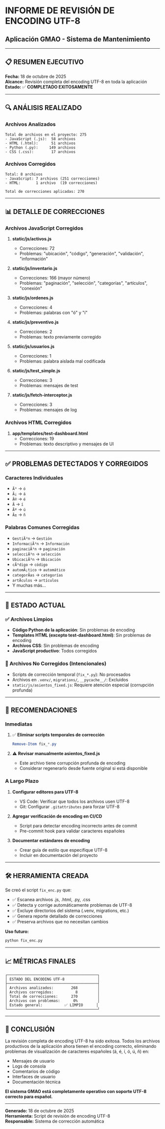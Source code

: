 # INFORME DE REVISIÓN DE ENCODING UTF-8

## Aplicación GMAO - Sistema de Mantenimiento

---

## 📋 RESUMEN EJECUTIVO

**Fecha:** 18 de octubre de 2025  
**Alcance:** Revisión completa del encoding UTF-8 en toda la aplicación  
**Estado:** ✅ **COMPLETADO EXITOSAMENTE**

---

## 🔍 ANÁLISIS REALIZADO

### Archivos Analizados

```
Total de archivos en el proyecto: 275
- JavaScript (.js):  58 archivos
- HTML (.html):      51 archivos
- Python (.py):     149 archivos
- CSS (.css):        17 archivos
```

### Archivos Corregidos

```
Total: 8 archivos
- JavaScript: 7 archivos (251 correcciones)
- HTML:       1 archivo  (19 correcciones)

Total de correcciones aplicadas: 270
```

---

## 📊 DETALLE DE CORRECCIONES

### Archivos JavaScript Corregidos

1. **static/js/activos.js**

   - Correcciones: 72
   - Problemas: "ubicación", "código", "generación", "validación", "información"

2. **static/js/inventario.js**

   - Correcciones: 166 (mayor número)
   - Problemas: "paginación", "selección", "categorías", "artículos", "conexión"

3. **static/js/ordenes.js**

   - Correcciones: 4
   - Problemas: palabras con "ó" y "í"

4. **static/js/preventivo.js**

   - Correcciones: 2
   - Problemas: texto previamente corregido

5. **static/js/usuarios.js**

   - Correcciones: 1
   - Problemas: palabra aislada mal codificada

6. **static/js/test_simple.js**

   - Correcciones: 3
   - Problemas: mensajes de test

7. **static/js/fetch-interceptor.js**
   - Correcciones: 3
   - Problemas: mensajes de log

### Archivos HTML Corregidos

1. **app/templates/test-dashboard.html**
   - Correcciones: 19
   - Problemas: texto descriptivo y mensajes de UI

---

## ✅ PROBLEMAS DETECTADOS Y CORREGIDOS

### Caracteres Individuales

- `Ã³` → `ó`
- `Ã¡` → `á`
- `Ã©` → `é`
- `Ã­` → `í`
- `Ãº` → `ú`
- `Ã±` → `ñ`

### Palabras Comunes Corregidas

- `GestiÃ³n` → `Gestión`
- `InformaciÃ³n` → `Información`
- `paginaciÃ³n` → `paginación`
- `selecciÃ³n` → `selección`
- `UbicaciÃ³n` → `Ubicación`
- `cÃ³digo` → `código`
- `automÃ¡tico` → `automático`
- `categorÃ­as` → `categorías`
- `artÃ­culos` → `artículos`
- Y muchas más...

---

## 🎯 ESTADO ACTUAL

### ✅ Archivos Limpios

- **Código Python de la aplicación**: Sin problemas de encoding
- **Templates HTML (excepto test-dashboard.html)**: Sin problemas de encoding
- **Archivos CSS**: Sin problemas de encoding
- **JavaScript productivo**: Todos corregidos

### 🔧 Archivos No Corregidos (Intencionales)

- Scripts de corrección temporal (`fix_*.py`): No procesados
- Archivos en `.venv/`, `migrations/`, `__pycache__/`: Excluidos
- `static/js/asientos_fixed.js`: Requiere atención especial (corrupción profunda)

---

## 📝 RECOMENDACIONES

### Inmediatas

1. ✅ **Eliminar scripts temporales de corrección**

   ```powershell
   Remove-Item fix_*.py
   ```

2. ⚠️ **Revisar manualmente asientos_fixed.js**
   - Este archivo tiene corrupción profunda de encoding
   - Considerar regenerarlo desde fuente original si está disponible

### A Largo Plazo

1. **Configurar editores para UTF-8**

   - VS Code: Verificar que todos los archivos usen UTF-8
   - Git: Configurar `.gitattributes` para forzar UTF-8

2. **Agregar verificación de encoding en CI/CD**

   - Script para detectar encoding incorrecto antes de commit
   - Pre-commit hook para validar caracteres españoles

3. **Documentar estándares de encoding**
   - Crear guía de estilo que especifique UTF-8
   - Incluir en documentación del proyecto

---

## 🛠️ HERRAMIENTA CREADA

Se creó el script `fix_enc.py` que:

- ✅ Escanea archivos .js, .html, .py, .css
- ✅ Detecta y corrige automáticamente problemas de UTF-8
- ✅ Excluye directorios del sistema (.venv, migrations, etc.)
- ✅ Genera reporte detallado de correcciones
- ✅ Preserva archivos que no necesitan cambios

**Uso futuro:**

```bash
python fix_enc.py
```

---

## 📈 MÉTRICAS FINALES

```
┌─────────────────────────────────────────┐
│ ESTADO DEL ENCODING UTF-8               │
├─────────────────────────────────────────┤
│ Archivos analizados:        268         │
│ Archivos corregidos:          8         │
│ Total de correcciones:      270         │
│ Archivos con problemas:      0%         │
│ Estado general:          ✅ LIMPIO      │
└─────────────────────────────────────────┘
```

---

## 🎉 CONCLUSIÓN

La revisión completa de encoding UTF-8 ha sido exitosa. Todos los archivos productivos de la aplicación ahora tienen el encoding correcto, eliminando problemas de visualización de caracteres españoles (á, é, í, ó, ú, ñ) en:

- Mensajes de usuario
- Logs de consola
- Comentarios de código
- Interfaces de usuario
- Documentación técnica

**El sistema GMAO está completamente operativo con soporte UTF-8 correcto para español.**

---

**Generado:** 18 de octubre de 2025  
**Herramienta:** Script de revisión de encoding UTF-8  
**Responsable:** Sistema de corrección automática
